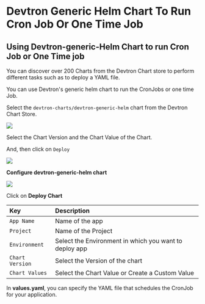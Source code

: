 # Devtron Generic Helm Chart To Run Cron Job Or One Time Job

## Using Devtron-generic-Helm Chart to run Cron Job or One Time job

You can discover over 200 Charts from the Devtron Chart store to perform different tasks such as to deploy a YAML file.

You can use Devtron's generic helm chart to run the CronJobs or one time Job.

Select the `devtron-charts/devtron-generic-helm` chart from the Devtron Chart Store.

![](../../.gitbook/assets/use-case-chart-store%20%282%29.jpg)

Select the Chart Version and the Chart Value of the Chart.

And, then click on `Deploy`

![](../../.gitbook/assets/use-case-deploy-chart%20%282%29.jpg)

**Configure devtron-generic-helm chart**

![](../../.gitbook/assets/gc-4%20%283%29.jpg)

Click on **Deploy Chart**

| Key | Description |
| :--- | :--- |
| `App Name` | Name of the app |
| `Project` | Name of the Project |
| `Environment` | Select the Environment in which you want to deploy app |
| `Chart Version` | Select the Version of the chart |
| `Chart Values` | Select the Chart Value or Create a Custom Value |

In **values.yaml**, you can specify the YAML file that schedules the CronJob for your application.

